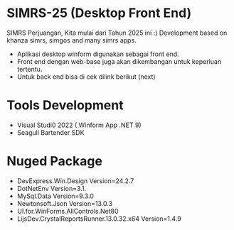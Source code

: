 # SIMRS-25 (Desktop Front End)
SIMRS Perjuangan, Kita mulai dari Tahun 2025 ini :)
Development based on khanza simrs, simgos and many simrs apps.

- Aplikasi desktop winform digunakan sebagai front end.
- Front end dengan web-base juga akan dikembangan untuk keperluan tertentu.
- Untuk back end bisa di cek dilink berikut (next)

# Tools Development
- Visual Studi0 2022 ( Winform App .NET 9)
- Seagull Bartender SDK

# Nuged Package
 - DevExpress.Win.Design Version=24.2.7
 - DotNetEnv Version=3.1. 
 - MySql.Data Version=9.3.0
 - Newtonsoft.Json Version=13.0.3 
 - UI.for.WinForms.AllControls.Net80
 - LijsDev.CrystalReportsRunner.13.0.32.x64 Version=1.4.9 